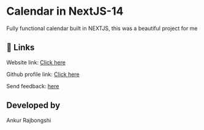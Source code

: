 
# Calendar in NextJS-14

Fully functional calendar built in NEXTJS, this was a beautiful project for me



## 🔗 Links
Website link: [Click here](https://calendar-nextjs14.vercel.app/)

Github profile link: [Click here](https://github.com/projecting123)

Send feedback: [here](mailto:dekalasit@gmail.com)
## Developed by
Ankur Rajbongshi